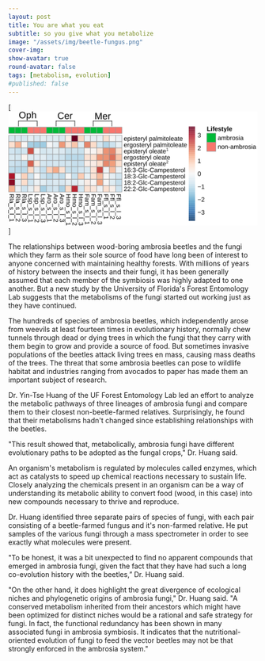 ```yaml
---
layout: post
title: You are what you eat
subtitle: so you give what you metabolize
image: "/assets/img/beetle-fungus.png"
cover-img:
show-avatar: true
round-avatar: false
tags: [metabolism, evolution]
#published: false
---
```


[![ergosterol heatmap](/assets/img/ergosterol_250.png)]

The relationships between wood-boring ambrosia beetles and the fungi which they farm as their sole source of food have long been of interest to anyone concerned with maintaining healthy forests. With millions of years of history between the insects and their fungi, it has been generally assumed that each member of the symbiosis was highly adapted to one another. But a new study by the University of Florida's Forest Entomology Lab suggests that the metabolisms of the fungi started out working just as they have continued.

The hundreds of species of ambrosia beetles, which independently arose from weevils at least fourteen times in evolutionary history, normally chew tunnels through dead or dying trees in which the fungi that they carry with them begin to grow and provide a source of food. But sometimes invasive populations of the beetles attack living trees en mass, causing mass deaths of the trees. The threat that some ambrosia beetles can pose to wildlife habitat and industries ranging from avocados to paper has made them an important subject of research.

Dr. Yin-Tse Huang of the UF Forest Entomology Lab led an effort to analyze the metabolic pathways of three lineages of ambrosia fungi and compare them to their closest non-beetle-farmed relatives. Surprisingly, he found that their metabolisms hadn't changed since establishing relationships with the beetles.

"This result showed that, metabolically, ambrosia fungi have different evolutionary paths to be adopted as the fungal crops," Dr. Huang said.

An organism's metabolism is regulated by molecules called enzymes, which act as catalysts to speed up chemical reactions necessary to sustain life. Closely analyzing the chemicals present in an organism can be a way of understanding its metabolic ability to convert food (wood, in this case) into new compounds necessary to thrive and reproduce.

Dr. Huang identified three separate pairs of species of fungi, with each pair consisting of a beetle-farmed fungus and it's non-farmed relative. He put samples of the various fungi through a mass spectrometer in order to see exactly what molecules were present. 

"To be honest, it was a bit unexpected to find no apparent compounds that emerged in ambrosia fungi, given the fact that they have had such a long co-evolution history with the beetles,” Dr. Huang said.


"On the other hand, it does highlight the great divergence of ecological niches and phylogenetic origins of ambrosia fungi," Dr. Huang said. "A conserved metabolism inherited from their ancestors which might have been optimized for distinct niches would be a rational and safe strategy for fungi. In fact, the functional redundancy has been shown in many associated fungi in ambrosia symbiosis. It indicates that the nutritional-oriented evolution of fungi to feed the vector beetles may not be that strongly enforced in the ambrosia system."
